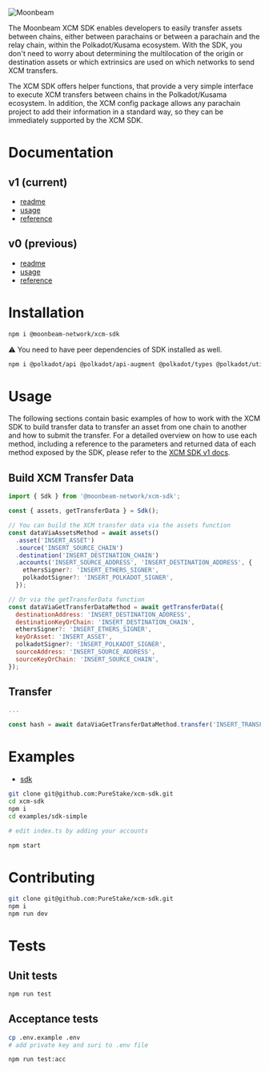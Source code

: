 ![Moonbeam](https://docs.moonbeam.network/images/builders/interoperability/xcm/sdk/xcm-sdk-banner.png)

The Moonbeam XCM SDK enables developers to easily transfer assets between chains, either between parachains or between a parachain and the relay chain, within the Polkadot/Kusama ecosystem. With the SDK, you don't need to worry about determining the multilocation of the origin or destination assets or which extrinsics are used on which networks to send XCM transfers.

The XCM SDK offers helper functions, that provide a very simple interface to execute XCM transfers between chains in the Polkadot/Kusama ecosystem. In addition, the XCM config package allows any parachain project to add their information in a standard way, so they can be immediately supported by the XCM SDK.

# Documentation

## v1 (current)

- [readme](https://github.com/PureStake/xcm-sdk/tree/main)
- [usage](https://docs.moonbeam.network/builders/interoperability/xcm/xcm-sdk/v1/xcm-sdk/)
- [reference](https://docs.moonbeam.network/builders/interoperability/xcm/xcm-sdk/v0/reference/)

## v0 (previous)

- [readme](https://github.com/PureStake/xcm-sdk/tree/v0)
- [usage](https://docs.moonbeam.network/builders/interoperability/xcm/xcm-sdk/v0/xcm-sdk/)
- [reference](https://docs.moonbeam.network/builders/interoperability/xcm/xcm-sdk/v0/reference/)

# Installation

```bash
npm i @moonbeam-network/xcm-sdk
```

:warning: You need to have peer dependencies of SDK installed as well.

```bash
npm i @polkadot/api @polkadot/api-augment @polkadot/types @polkadot/util @polkadot/util-crypto @polkadot/apps-config ethers
```

# Usage

The following sections contain basic examples of how to work with the XCM SDK to build transfer data to transfer an asset from one chain to another and how to submit the transfer. For a detailed overview on how to use each method, including a reference to the parameters and returned data of each method exposed by the SDK, please refer to the [XCM SDK v1 docs](https://docs.moonbeam.network/builders/interoperability/xcm/xcm-sdk/v1/).

## Build XCM Transfer Data

```js
import { Sdk } from '@moonbeam-network/xcm-sdk';

const { assets, getTransferData } = Sdk();

// You can build the XCM transfer data via the assets function
const dataViaAssetsMethod = await assets()
  .asset('INSERT_ASSET')
  .source('INSERT_SOURCE_CHAIN')
  .destination('INSERT_DESTINATION_CHAIN')
  .accounts('INSERT_SOURCE_ADDRESS', 'INSERT_DESTINATION_ADDRESS', {
    ethersSigner?: 'INSERT_ETHERS_SIGNER',
    polkadotSigner?: 'INSERT_POLKADOT_SIGNER',
  });

// Or via the getTransferData function
const dataViaGetTransferDataMethod = await getTransferData({
  destinationAddress: 'INSERT_DESTINATION_ADDRESS',
  destinationKeyOrChain: 'INSERT_DESTINATION_CHAIN',
  ethersSigner?: 'INSERT_ETHERS_SIGNER',
  keyOrAsset: 'INSERT_ASSET',
  polkadotSigner?: 'INSERT_POLKADOT_SIGNER',
  sourceAddress: 'INSERT_SOURCE_ADDRESS',
  sourceKeyOrChain: 'INSERT_SOURCE_CHAIN',
});
```

## Transfer

```js
...

const hash = await dataViaGetTransferDataMethod.transfer('INSERT_TRANSFER_AMOUNT');
```

# Examples

- [sdk](https://github.com/PureStake/xcm-sdk/blob/main/examples/sdk-simple)

```bash
git clone git@github.com:PureStake/xcm-sdk.git
cd xcm-sdk
npm i
cd examples/sdk-simple

# edit index.ts by adding your accounts

npm start
```

# Contributing

```bash
git clone git@github.com:PureStake/xcm-sdk.git
npm i
npm run dev
```

# Tests

## Unit tests

```bash
npm run test
```

## Acceptance tests

```bash
cp .env.example .env
# add private key and suri to .env file

npm run test:acc
```
